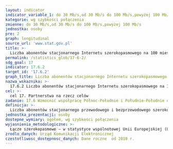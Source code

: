 ```yaml
---
layout: indicator
indicator_variable_1: do 30 Mb/s,od 30 Mb/s do 100 Mb/s,powyżej 100 Mb/s
kategorie: wg szybkości połączenia
zmienne: do 30 Mb/s,od 30 Mb/s do 100 Mb/s,powyżej 100 Mb/s
jednostka: osoby
pre: 2
graph: longitudinal
source_url: 'www.stat.gov.pl'
title: >-
  Liczba abonentów stacjonarnego Internetu szerokopasmowego na 100 mieszkańców
permalink: /statistics_glob/17-6-2/
sdg_goal: 17
indicator: 17.6.2
target_id: '17.6.2'
graph_title: Liczba abonentów stacjonarnego Internetu szerokopasmowego na 100 mieszkańców
nazwa_wskaznika: >-
  17.6.2 Liczba abonentów stacjonarnego Internetu szerokopasmowego na 100 mieszkańców
cel: >-
  cel 17. Partnerstwa na rzecz celów
zadanie: 17.6 Wzmocnić współpracę Północ-Południe i Południe-Południe oraz trójstronną, współpracę regionalną i międzynarodową w zakresie dostępu do nauki, technologii i innowacji  rozwinąć dzielenie się wiedzą na wspólnie ustalonych warunkach, w tym poprzez wzmocnioną koordynację istniejących już mechanizmów, w szczególności na szczeblu Narodów Zjednoczonych oraz poprzez globalny mechanizm ułatwiania dostępu do technologii
definicja: >-
  Liczba abonentów stacjonarnego przewodowego i bezprzewodowego szerokopasmowego Internetu w przeliczeniu na 100 osób.
jednostka_prezentacji: osoby
dostepne_wymiary: ogółem, wg szybkości połączenia
wyjasnienia_metodologiczne: >-
  Łącze szerokopasmowe – w statystyce wspólnotowej Unii Europejskiej (UE) wyróżnia się dwa podejścia do definiowania pojęcia łączy szerokopasmowych. Pierwsze z nich używane jest w badaniach wykorzystania technologii informacyjno-komunikacyjnych (ang. Information and Communication Technologies - ICT), prowadzonych przez wszystkie krajowe urzędy statystyczne (w Polsce Główny Urząd Statystyczny), a drugie – w badaniach rynku telekomunikacyjnego, prowadzonych przez krajowych regulatorów rynku telekomunikacyjnego (odpowiednio Urząd Komunikacji Elektronicznej). W statystykach UE dotyczących rynku telekomunikacyjnego stosowanych przez Urząd Komunikacji Elektronicznej i Komisję Europejską za stałe łącza szerokopasmowe uznawane są łącza o przepływności powyżej 144 kb/s. Z kolei na potrzeby badań prowadzonych przez krajowe urzędy statystyczne, koordynowanych przez Eurostat, szerokopasmowe łącze definiuje się przez rodzaj techniki używanej do realizacji połączenia, a nie jego szybkość. Obejmują one technologie z rodziny DSL, takie jak ADSL, HDSL, SDSL, VDSL, łącza Ethernet LANs, które stanowią trzon połączeń szerokopasmowych, oraz inne cechujące się dużą przepustowością łącza stałe (przewodowe lub bezprzewodowe).Dane dla wskaźnika pochodzą z badania przeprowadzanego dwukrotnie w ciągu roku przez Urząd Komunikacji Elektronicznej na potrzeby Komisji Europejskiej (Agenda Cyfrowa). Badanie obejmuje ok. 100-120 największych przedsiębiorców telekomunikacyjnych, których łączny udział w rynku świadczenia usług dostępu do sieci Internet przekracza 95%.Wskaźnik prezentowany jest według szybkości połączenia dla następujących przedziałów prędkości: poniżej 30 Mb/s, od 30 Mb/s do poniżej 100 Mb/s, od 100 Mb/s. Przedstawia liczbę abonentów stacjonarnego przewodowego i bezprzewodowego szerokopasmowego Internetu w przeliczeniu na 100 osób (wg stanu ludności na koniec roku ogłaszanej przez Główny Urząd Statystyczny).Ludność opracowano na podstawie: bilansów ludności zamieszkałej na terenie gminy w oparciu o dane Narodowego Spisu Powszechnego Ludności i Mieszkań 2011 (dla danych od 2010 r.)  dla lat wcześniejszych (2003-2009) w oparciu o dane Narodowego Spisu Powszechnego Ludności i Mieszkań 2002, rejestrów Ministerstwa Spraw Wewnętrznych - migracje wewnętrzne i zagraniczne na pobyt stały (od 2006 r. dane są pobierane z rejestru PESEL - Powszechny Elektroniczny System Ewidencji Ludności), sprawozdań urzędów stanu cywilnego - małżeństwa, urodzenia, zgony.
zrodlo_danych: Urząd Komunikacji Elektronicznej
czestotliwosc_dostępnosc_danych: Dane roczne  od 2010 r.
---
```

